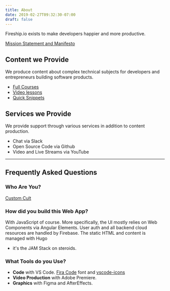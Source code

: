 ```yaml
---
title: About
date: 2019-02-27T09:32:30-07:00
draft: false
---
```


Fireship.io exists to make developers happier and more productive. 

[Mission Statement and Manifesto](/mission/)

## Content we Provide

We produce content about complex technical subjects for developers and entrepreneurs building software products. 

- [Full Courses](/courses/)
- [Video lessons](/lessons/)
- [Quick Snippets](/snippets/)

## Services we Provide

We provide support through various services in addition to content production. 

- Chat via Slack 
- Open Source Code via Github
- Video and Live Streams via YouTube

<hr>

## Frequently Asked Questions

### Who Are You?

[Custom Cult](/contributors/jeff-delaney)

### How did you build this Web App?

With JavaScript of course. More specifically, the UI mostly relies on Web
Components via Angular Elements. User auth and all backend cloud resources
are handled by Firebase. The static HTML and content is managed with Hugo
- it's the JAM Stack on steroids.

### What Tools do you Use?

- **Code** with VS Code. [Fira Code](https://github.com/tonsky/FiraCode) font and [vscode-icons](https://marketplace.visualstudio.com/items?itemName=vscode-icons-team.vscode-icons)
- **Video Production** with Adobe Premiere. 
- **Graphics** with Figma and AfterEffects.

